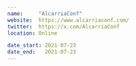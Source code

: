 ```yaml
---
name:     "AlcarriaConf"
website:  https://www.alcarriaconf.com/
twitter:  https://x.com/AlcarriaConf
location: Online

date_start: 2021-07-23
date_end:   2021-07-23
---
```


